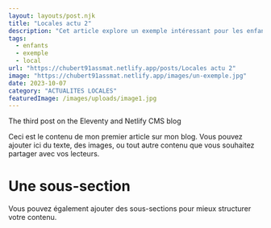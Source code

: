 ```yaml
---
layout: layouts/post.njk
title: "Locales actu 2"
description: "Cet article explore un exemple intéressant pour les enfants."
tags: 
  - enfants
  - exemple
  - local
url: "https://chubert91assmat.netlify.app/posts/Locales actu 2"
image: "https://chubert91assmat.netlify.app/images/un-exemple.jpg"
date: 2023-10-07
category: "ACTUALITES LOCALES"
featuredImage: /images/uploads/image1.jpg
---
```




The third post on the Eleventy and Netlify CMS blog

Ceci est le contenu de mon premier article sur mon blog. Vous pouvez ajouter ici du texte, des images, ou tout autre contenu que vous souhaitez partager avec vos lecteurs.

# Une sous-section

Vous pouvez également ajouter des sous-sections pour mieux structurer votre contenu.
